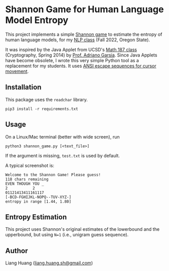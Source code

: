 # Shannon Game for Human Language Model Entropy

This project implements a simple [Shannon game](https://classes.engr.oregonstate.edu/eecs/fall2022/ai539-003/extra/Shannon1950.pdf) to estimate the entropy of human language models,
for my [NLP class](https://classes.engr.oregonstate.edu/eecs/fall2022/ai539-003) (Fall 2022, Oregon State).

It was inspired by the Java Applet from UCSD's [Math 187 class](https://mathweb.ucsd.edu/~crypto/) (Cryptography, Spring 2014) by 
[Prof. Adriano Garsia](https://mathweb.ucsd.edu/~garsia/). Since Java Applets have become obsolete, I wrote this very simple Python tool as a replacement for my students. It uses [ANSI escape sequences for cursor movement](https://tldp.org/HOWTO/Bash-Prompt-HOWTO/x361.html).

## Installation

This package uses the `readchar` library.

```
pip3 install -r requirements.txt
```

## Usage

On a Linux/Mac terminal (better with wide screen), run

```
python3 shannon_game.py [<text_file>]
```

If the argument is missing, `test.txt` is used by default.

A typical screenshot is:

```
Welcome to the Shannon Game! Please guess!
118 chars remaining
EVEN THOUGH YOU _
2           2
01121413411161117
[-BCD-FGHIJKL-NOPQ--TUV-XYZ-]
entropy in range [1.44, 1.80]
```

## Entropy Estimation

This project uses Shannon's original estimates of the lowerbound and the upperbound, but using `N=1` (i.e., unigram guess sequence).

## Author
Liang Huang (liang.huang.sh@gmail.com)